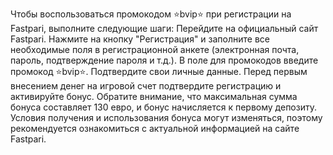 Чтобы воспользоваться промокодом ⭐️bvip⭐️ при регистрации на Fastpari, выполните следующие шаги:
Перейдите на официальный сайт Fastpari.
Нажмите на кнопку "Регистрация" и заполните все необходимые поля в регистрационной анкете (электронная почта, пароль, подтверждение пароля и т.д.).
В поле для промокодов введите промокод ⭐️bvip⭐️.
Подтвердите свои личные данные.
Перед первым внесением денег на игровой счет подтвердите регистрацию и активируйте бонус.
Обратите внимание, что максимальная сумма бонуса составляет 130 евро, и бонус начисляется к первому депозиту.
Условия получения и использования бонуса могут изменяться, поэтому рекомендуется ознакомиться с актуальной информацией на сайте Fastpari.
